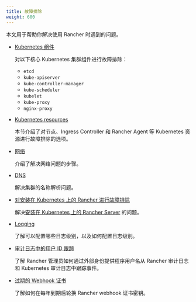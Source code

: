 ```yaml
---
title: 故障排除
weight: 600
---
```


本文用于帮助你解决使用 Rancher 时遇到的问题。

- [Kubernetes 组件](pages-for-subheaders/kubernetes-components.md)

   对以下核心 Kubernetes 集群组件进行故障排除：
   * `etcd`
   * `kube-apiserver`
   * `kube-controller-manager`
   * `kube-scheduler`
   * `kubelet`
   * `kube-proxy`
   * `nginx-proxy`

- [Kubernetes resources](troubleshooting/other-troubleshooting-tips/kubernetes-resources.md)

   本节介绍了对节点、Ingress Controller 和 Rancher Agent 等 Kubernetes 资源进行故障排除的选项。

- [网络](troubleshooting/other-troubleshooting-tips/networking.md)

   介绍了解决网络问题的步骤。

- [DNS](troubleshooting/other-troubleshooting-tips/dns.md)

   解决集群的名称解析问题。

- [对安装在 Kubernetes 上的 Rancher 进行故障排除](troubleshooting/other-troubleshooting-tips/rancher-ha.md)

   解决[安装在 Kubernetes 上的 Rancher Server](pages-for-subheaders/install-upgrade-on-a-kubernetes-cluster.md) 的问题。

- [Logging](troubleshooting/other-troubleshooting-tips/logging.md)

   了解可以配置哪些日志级别，以及如何配置日志级别。

- [审计日志中的用户 ID 跟踪](troubleshooting/other-troubleshooting-tips/user-id-tracking-in-audit-logs.md)

   了解 Rancher 管理员如何通过外部身份提供程序用户名从 Rancher 审计日志和 Kubernetes 审计日志中跟踪事件。

- [过期的 Webhook 证书](troubleshooting/other-troubleshooting-tips/expired-webhook-certificate-rotation.md)

   了解如何在每年到期后轮换 Rancher webhook 证书密钥。
